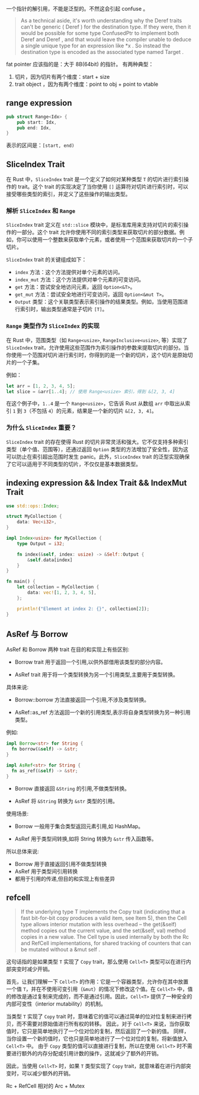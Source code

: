 一个指针的解引用，不能是泛型的。不然这会引起 confuse 。

> As a technical aside, it's worth understanding why the Deref traits can't be generic ( Deref<Target> ) for the destination type. If they were, then it would be possible for some type ConfusedPtr to implement both Deref<TypeA> and Deref<TypeB> , and that would leave the compiler unable to deduce a single unique type for an expression like \*x . So instead the destination type is encoded as the associated type named Target .

fat pointer 应该指的是：大于 8B(64bit) 的指针。
有两种典型：

1. 切片，因为切片有两个维度：start + size
2. trait object ，因为有两个维度：point to obj + point to vtable

## range expression

```rust
pub struct Range<Idx> {
    pub start: Idx,
    pub end: Idx,
}
```

表示的区间是：`[start, end)`

## SliceIndex Trait

在 Rust 中，`SliceIndex` trait 是一个定义了如何对某种类型 `T` 的切片进行索引操作的 trait。这个 trait 的实现决定了当你使用 `[]` 运算符对切片进行索引时，可以接受哪些类型的索引，并定义了这些操作的输出类型。

### 解析 `SliceIndex` 和 `Range`

`SliceIndex` trait 定义在 `std::slice` 模块中，是标准库用来支持对切片的索引操作的一部分。这个 trait 允许你使用不同的索引类型来获取切片的部分数据。例如，你可以使用一个整数来获取单个元素，或者使用一个范围来获取切片的一个子切片。

`SliceIndex` trait 的关键组成如下：

- `index` 方法：这个方法提供对单个元素的访问。
- `index_mut` 方法：这个方法提供对单个元素的可变访问。
- `get` 方法：尝试安全地访问元素，返回 `Option<&T>`。
- `get_mut` 方法：尝试安全地进行可变访问，返回 `Option<&mut T>`。
- `Output` 类型：这个关联类型表示索引操作的结果类型。例如，当使用范围进行索引时，输出类型通常是子切片 `[T]`。

### `Range` 类型作为 `SliceIndex` 的实现

在 Rust 中，范围类型（如 `Range<usize>`, `RangeInclusive<usize>`, 等）实现了 `SliceIndex` trait，允许使用这些范围作为索引操作的参数来提取切片的部分。当你使用一个范围对切片进行索引时，你得到的是一个新的切片，这个切片是原始切片的一个子集。

例如：

```rust
let arr = [1, 2, 3, 4, 5];
let slice = &arr[1..4]; // 使用 Range<usize> 索引，得到 &[2, 3, 4]
```

在这个例子中，`1..4` 是一个 `Range<usize>`，它告诉 Rust 从数组 `arr` 中取出从索引 `1` 到 `3`（不包括 `4`）的元素，结果是一个新的切片 `&[2, 3, 4]`。

### 为什么 `SliceIndex` 重要？

`SliceIndex` trait 的存在使得 Rust 的切片非常灵活和强大。它不仅支持多种索引类型（单个值、范围等），还通过返回 `Option` 类型的方法增加了安全性，因为这可以防止在索引超出范围时发生 panic。此外，`SliceIndex` trait 的泛型实现确保了它可以适用于不同类型的切片，不仅仅是基本数据类型。

## indexing expression && Index Trait && IndexMut Trait

```rust
use std::ops::Index;

struct MyCollection {
    data: Vec<i32>,
}

impl Index<usize> for MyCollection {
    type Output = i32;

    fn index(&self, index: usize) -> &Self::Output {
        &self.data[index]
    }
}

fn main() {
    let collection = MyCollection {
        data: vec![1, 2, 3, 4, 5],
    };

    println!("Element at index 2: {}", collection[2]);
}
```

## AsRef 与 Borrow

AsRef 和 Borrow 两种 trait 在目的和实现上有些区别:

- Borrow trait 用于返回一个引用,以供外部借用该类型的部分内容。

- AsRef trait 用于将一个类型转换为另一个引用类型,主要用于类型转换。

具体来说:

- Borrow::borrow 方法直接返回一个引用,不涉及类型转换。

- AsRef::as_ref 方法返回一个新的引用类型,表示将自身类型转换为另一种引用类型。

例如:

```rust
impl Borrow<str> for String {
  fn borrow(&self) -> &str;
}

impl AsRef<str> for String {
  fn as_ref(&self) -> &str;
}
```

- Borrow 直接返回 `&String` 的引用,不做类型转换。

- AsRef 将 `&String` 转换为 `&str` 类型的引用。

使用场景:

- Borrow 一般用于集合类型返回元素引用,如 HashMap。

- AsRef 用于类型间转换,如将 String 转换为 `&str` 传入函数等。

所以总体来说:

- Borrow 用于直接返回引用不做类型转换
- AsRef 用于类型间引用转换
- 都用于引用的传递,但目的和实现上有些差异

## refcell

> If the underlying type T implements the Copy trait (indicating that a fast bit-for-bit copy produces a valid item, see Item 5), then the Cell<T> type allows interior mutation with less overhead – the get(&self) method copies out the current value, and the set(&self, val) method copies in a new value. The Cell type is used internally by both the Rc and RefCell implementations, for shared tracking of counters that can be mutated without a &mut self .

这句话指的是如果类型 `T` 实现了 `Copy` trait，那么使用 `Cell<T>` 类型可以在进行内部突变时减少开销。

首先，让我们理解一下 `Cell<T>` 的作用：它是一个容器类型，允许你在其中放置一个值 `T`，并在不使用可变引用（`&mut`）的情况下修改这个值。在 `Cell<T>` 中，值的修改是通过复制来完成的，而不是通过引用。因此，`Cell<T>` 提供了一种安全的内部可变性（interior mutability）的机制。

当类型 `T` 实现了 `Copy` trait 时，意味着它的值可以通过简单的位对位复制来进行拷贝，而不需要对原始值进行所有权的转移。
因此，对于 `Cell<T>` 来说，当你获取值时，它只是简单地执行了一个位对位的复制，然后返回了一个新的值。
同样，当你设置一个新的值时，它也只是简单地进行了一个位对位的复制，将新值放入 `Cell<T>` 中。
由于 `Copy` 类型的值可以直接进行复制，所以在使用 `Cell<T>` 时不需要进行额外的内存分配或引用计数的操作，这就减少了额外的开销。

因此，当使用 `Cell<T>` 时，如果 `T` 类型实现了 `Copy` trait，就意味着在进行内部突变时，可以减少额外的开销。

Rc + RefCell 相对的 Arc + Mutex